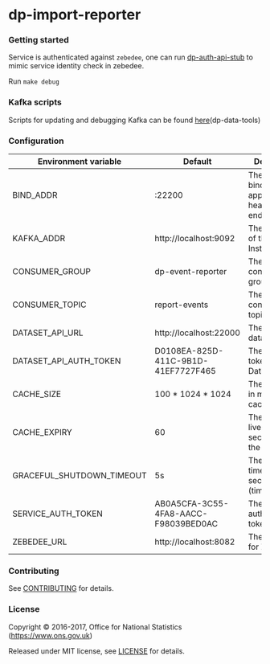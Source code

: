 dp-import-reporter
================

### Getting started

Service is authenticated against `zebedee`, one can run [dp-auth-api-stub](https://github.com/ONSdigital/dp-auth-api-stub) to mimic
service identity check in zebedee.

Run `make debug`

### Kafka scripts


Scripts for updating and debugging Kafka can be found [here](https://github.com/ONSdigital/dp-data-tools)(dp-data-tools)

### Configuration

| Environment variable      | Default                              | Description
| ------------------------- | -------------------------------------| ------------------------------
| BIND_ADDR                 | :22200                               | The port to bind the application healhcheck endpoint to
| KAFKA_ADDR                | http://localhost:9092                | The address of the kafka Instance
| CONSUMER_GROUP            | dp-event-reporter                    | The kafka consumer group
| CONSUMER_TOPIC            | report-events                        | The kafka consumer topic
| DATASET_API_URL           | http://localhost:22000               | The URL of the dataset API
| DATASET_API_AUTH_TOKEN    | D0108EA-825D-411C-9B1D-41EF7727F465  | The Auth token for the Dataset API
| CACHE_SIZE                | 100 * 1024 * 1024                    | The size of the in memory cache
| CACHE_EXPIRY              | 60                                   | The time to live (in seconds) of the cache
| GRACEFUL_SHUTDOWN_TIMEOUT | 5s                                   | The shutdown timeout in seconds (time.Duration)
| SERVICE_AUTH_TOKEN        | AB0A5CFA-3C55-4FA8-AACC-F98039BED0AC | The service authorization token
| ZEBEDEE_URL               | http://localhost:8082                | The host name for Zebedee



### Contributing

See [CONTRIBUTING](CONTRIBUTING.md) for details.

### License

Copyright © 2016-2017, Office for National Statistics (https://www.ons.gov.uk)

Released under MIT license, see [LICENSE](LICENSE.md) for details.
